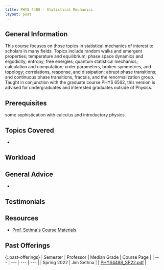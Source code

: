 ```yaml
---
title: PHYS 4488 - Statistical Mechanics
layout: post
---
```


<link rel="stylesheet" href="/main.css">

## General Information

This course focuses on those topics in statistical mechanics of interest to scholars in many fields. Topics include random walks and emergent properties; temperature and equilibrium; phase space dynamics and ergodicity; entropy; free energies; quantum statistical mechanics; calculation and computation; order parameters, broken symmetries, and topology; correlations, response, and dissipation; abrupt phase transitions; and continuous phase transitions, fractals, and the renormalization group. Taught in conjunction with the graduate course PHYS 6562, this version is advised for undergraduates and interested graduates outside of Physics.

## Prerequisites

some sophistication with calculus and introductory physics.

## Topics Covered

  - 

## Workload



## General Advice

  - 

## Testimonials

## Resources
- [Prof. Sethna's Course Materials](https://sethna.lassp.cornell.edu/Teaching/562/)

## Past Offerings

{:.past-offerings}
| Semester | Professor | Median Grade | Course Page |
| --- | --- | --- | --- |
| Spring 2022 | Jim Sethna |  | <a href="/syllabi/PHYS4488_SP22.pdf">PHYS4488_SP22.pdf</a> |

